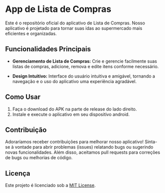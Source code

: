 # App de Lista de Compras

Este é o repositório oficial do aplicativo de Lista de Compras. Nosso aplicativo é projetado para tornar suas idas ao supermercado mais eficientes e organizadas.

<!--
Possível melhoria:
  - diminuir tamanho (cerca de 30%) da logo na icon e adaptive-icon
  - ver pq o "next" do teclado não tá funcionando
  - ver pq o "next" do teclado não envia o botão (botão está como submit?)
  - marcar itens já coletados (ou tachar os itens que tiverem com preço e deixar "normal" os que tiverem sem preço)
  - **Compartilhamento de Lista de Compras:** Compartilhe suas listas de compras com membros da família e amigos, facilitando compras conjuntas.
  - 
-->

## Funcionalidades Principais

- **Gerenciamento de Lista de Compras:** Crie e gerencie facilmente suas listas de compras, adicione, remova e edite itens conforme necessário.

- **Design Intuitivo:** Interface do usuário intuitiva e amigável, tornando a navegação e o uso do aplicativo uma experiência agradável.

## Como Usar

1. Faça o download do APK na parte de release do lado direito.
2. Instale e execute o aplicativo em seu dispositivo android.

## Contribuição

Adoraríamos receber contribuições para melhorar nosso aplicativo! Sinta-se à vontade para abrir problemas (issues) relatando bugs ou sugerindo novas funcionalidades. Além disso, aceitamos pull requests para correções de bugs ou melhorias de código.

## Licença

Este projeto é licenciado sob a [MIT License](LICENSE).
